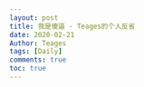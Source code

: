 ```yaml
---
layout: post
title: 我是傻逼 - Teages的个人反省
date: 2020-02-21
Author: Teages
tags: [Daily]
comments: true
toc: true
---
```


